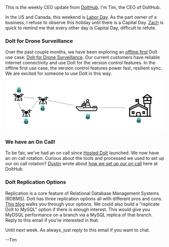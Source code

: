 This is the weekly CEO update from [DoltHub](https://www.dolthub.com/). I'm Tim, the CEO of DoltHub. 

In the US and Canada, this weekend is [Labor Day](https://en.wikipedia.org/wiki/Labour_Day). As the part owner of a business, I refuse to observe this holiday until there is a Capital Day. [Zach](https://www.dolthub.com/team#zach) is quick to remind me that every other day is Capital Day, difficult to refute.

### Dolt for Drone Surveillance

Over the past couple months, we have been exploring an [offline first](https://docs.dolthub.com/introduction/use-cases/offline-first) Dolt use case: [Dolt for Drone Surveillance](https://www.dolthub.com/blog/2023-08-28-dolt-for-drones/). Our current customers have reliable internet connectivity and use Dolt for the version control features. In the offline first use case, the version control features power fast, resilient sync. We are excited for someone to use Dolt in this way.

[![Drone Surveillance](../images/drone-surveillance.png)](https://www.dolthub.com/blog/2023-08-28-dolt-for-drones/)

### We have an On Call!

To be fair, we've had an on call since [Hosted Dolt](https://hosted.doltdb.com) launched. We now have an on call rotation. Curious about the tools and processed we used to set up our on call rotation? [Dustin](https://www.dolthub.com/team#dustin) wrote about [how we set up our on call](https://www.dolthub.com/blog/2023-08-30-how-to-create-automated-paging-on-call-at-your-startup/) here at DoltHub.

### Dolt Replication Options

Replication is a core feature of Relational Database Management Systems (RDBMS). Dolt has three replication options all with different pros and cons. [This blog](https://www.dolthub.com/blog/2023-08-25-dolt-replication-options/) walks you through your options. We could also build a "replicate Dolt to MySQL" option if there is enough interest. This would give you MyDSQL performance on a branch via a MySQL replica of that branch. Reply to this email if you're interested in that.

Until next week. As always, just reply to this email if you want to chat.

--Tim
